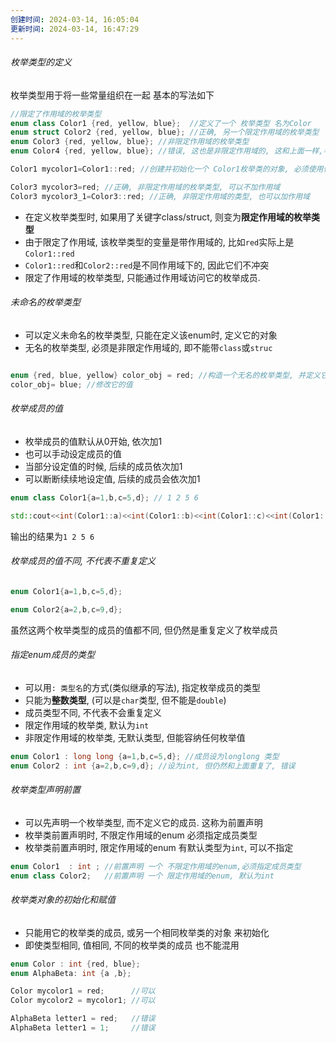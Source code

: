 ```yaml
---
创建时间: 2024-03-14, 16:05:04
更新时间: 2024-03-14, 16:47:29
---
```


###### 枚举类型的定义
枚举类型用于将一些常量组织在一起
基本的写法如下

```cpp
//限定了作用域的枚举类型
enum class Color1 {red, yellow, blue};  //定义了一个 枚举类型 名为Color
enum struct Color2 {red, yellow, blue}; //正确, 另一个限定作用域的枚举类型
enum Color3 {red, yellow, blue}; //非限定作用域的枚举类型
enum Color4 {red, yellow, blue}; //错误, 这也是非限定作用域的, 这和上面一样,导致重复定义了

Color1 mycolor1=Color1::red; //创建并初始化一个 Color1枚举类的对象, 必须使用作用域

Color3 mycolor3=red; //正确, 非限定作用域的枚举类型, 可以不加作用域
Color3 mycolor3_1=Color3::red; //正确, 非限定作用域的类型, 也可以加作用域
```

- 在定义枚举类型时, 如果用了关键字class/struct, 则变为**限定作用域的枚举类型**
- 由于限定了作用域, 该枚举类型的变量是带作用域的, 比如`red`实际上是`Color1::red`
- `Color1::red`和`Color2::red`是不同作用域下的, 因此它们不冲突
- 限定了作用域的枚举类型, 只能通过作用域访问它的枚举成员.

###### 未命名的枚举类型
- 可以定义未命名的枚举类型, 只能在定义该enum时, 定义它的对象
- 无名的枚举类型, 必须是非限定作用域的, 即不能带`class`或`struc`

```cpp

enum {red, blue, yellow} color_obj = red; //构造一个无名的枚举类型, 并定义它的对象, 并初始化
color_obj= blue; //修改它的值
```

###### 枚举成员的值
- 枚举成员的值默认从0开始, 依次加1
- 也可以手动设定成员的值
- 当部分设定值的时候, 后续的成员依次加1
- 可以断断续续地设定值, 后续的成员会依次加1

```cpp
enum class Color1{a=1,b,c=5,d}; // 1 2 5 6

std::cout<<int(Color1::a)<<int(Color1::b)<<int(Color1::c)<<int(Color1::d);
```

输出的结果为`1 2 5 6`
###### 枚举成员的值不同, 不代表不重复定义
```cpp
enum Color1{a=1,b,c=5,d};

enum Color2{a=2,b,c=9,d};
```

虽然这两个枚举类型的成员的值都不同, 但仍然是重复定义了枚举成员

###### 指定enum成员的类型
- 可以用`: 类型名`的方式(类似继承的写法), 指定枚举成员的类型
- 只能为**整数类型**, (可以是`char`类型, 但不能是`double`)
- 成员类型不同, 不代表不会重复定义
- 限定作用域的枚举类, 默认为`int`
- 非限定作用域的枚举类, 无默认类型, 但能容纳任何枚举值

```cpp
enum Color1 : long long {a=1,b,c=5,d}; //成员设为longlong 类型
enum Color2 : int {a=2,b,c=9,d}; //设为int, 但仍然和上面重复了, 错误
```
###### 枚举类型声明前置
- 可以先声明一个枚举类型, 而不定义它的成员. 这称为前置声明
- 枚举类前置声明时, 不限定作用域的enum 必须指定成员类型
- 枚举类前置声明时, 限定作用域的enum 有默认类型为`int`, 可以不指定

```cpp
enum Color1  : int ; //前置声明 一个 不限定作用域的enum,必须指定成员类型
enum class Color2;   //前置声明 一个 限定作用域的enum, 默认为int
```

###### 枚举类对象的初始化和赋值
- 只能用它的枚举类的成员, 或另一个相同枚举类的对象 来初始化
- 即使类型相同, 值相同, 不同的枚举类的成员 也不能混用

```cpp
enum Color : int {red, blue};
enum AlphaBeta: int {a ,b};

Color mycolor1 = red;      //可以
Color mycolor2 = mycolor1; //可以

AlphaBeta letter1 = red;   //错误
AlphaBeta letter1 = 1;     //错误
```